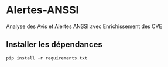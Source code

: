 # Alertes-ANSSI
Analyse des Avis et Alertes ANSSI avec Enrichissement des CVE

## Installer les dépendances

```
pip install -r requirements.txt
```
